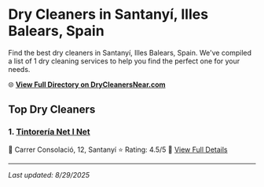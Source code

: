 # Dry Cleaners in Santanyí, Illes Balears, Spain

Find the best dry cleaners in Santanyí, Illes Balears, Spain. We've compiled a list of 1 dry cleaning services to help you find the perfect one for your needs.

🌐 **[View Full Directory on DryCleanersNear.com](https://drycleanersnear.com/city/Spain/Illes%20Balears/Santany%C3%AD)**

## Top Dry Cleaners

### 1. [Tintorería Net I Net](https://drycleanersnear.com/dryCleaner/68b0e151033494bdc84ab1d9/tintorer-a-net-i-net)
📍 Carrer Consolació, 12, Santanyí
⭐ Rating: 4.5/5
🔗 [View Full Details](https://drycleanersnear.com/dryCleaner/68b0e151033494bdc84ab1d9/tintorer-a-net-i-net)


---

*Last updated: 8/29/2025*
